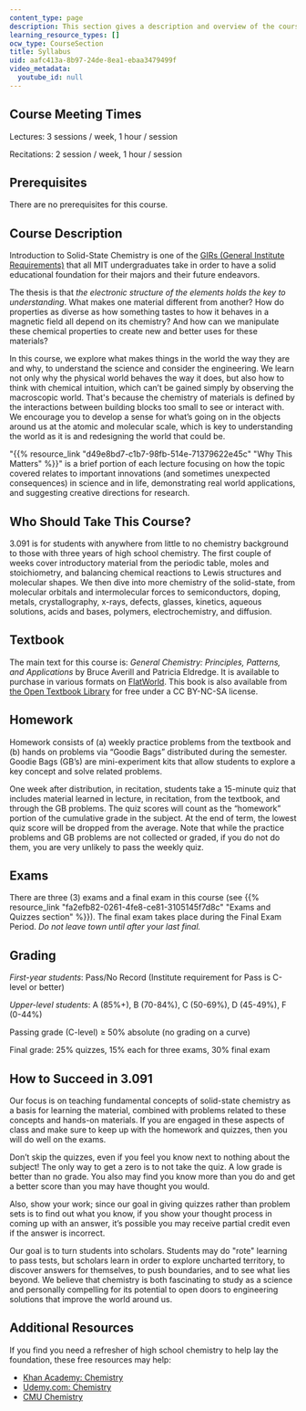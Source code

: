 ```yaml
---
content_type: page
description: This section gives a description and overview of the course requirements.
learning_resource_types: []
ocw_type: CourseSection
title: Syllabus
uid: aafc413a-8b97-24de-8ea1-ebaa3479499f
video_metadata:
  youtube_id: null
---
```


Course Meeting Times
--------------------

Lectures: 3 sessions / week, 1 hour / session

Recitations: 2 session / week, 1 hour / session

Prerequisites
-------------

There are no prerequisites for this course.

Course Description
------------------

Introduction to Solid-State Chemistry is one of the [GIRs (General Institute Requirements)](https://firstyear.mit.edu/academics-exploration/subjects-and-schedules) that all MIT undergraduates take in order to have a solid educational foundation for their majors and their future endeavors.

The thesis is that _the electronic structure of the elements holds the key to understanding_. What makes one material different from another? How do properties as diverse as how something tastes to how it behaves in a magnetic field all depend on its chemistry? And how can we manipulate these chemical properties to create new and better uses for these materials?

In this course, we explore what makes things in the world the way they are and why, to understand the science and consider the engineering. We learn not only why the physical world behaves the way it does, but also how to think with chemical intuition, which can’t be gained simply by observing the macroscopic world. That's because the chemistry of materials is defined by the interactions between building blocks too small to see or interact with. We encourage you to develop a sense for what’s going on in the objects around us at the atomic and molecular scale, which is key to understanding the world as it is and redesigning the world that could be.

"{{% resource_link "d49e8bd7-c1b7-98fb-514e-71379622e45c" "Why This Matters" %}}" is a brief portion of each lecture focusing on how the topic covered relates to important innovations (and sometimes unexpected consequences) in science and in life, demonstrating real world applications, and suggesting creative directions for research.

Who Should Take This Course?
----------------------------

3.091 is for students with anywhere from little to no chemistry background to those with three years of high school chemistry. The first couple of weeks cover introductory material from the periodic table, moles and stoichiometry, and balancing chemical reactions to Lewis structures and molecular shapes. We then dive into more chemistry of the solid-state, from molecular orbitals and intermolecular forces to semiconductors, doping, metals, crystallography, x-rays, defects, glasses, kinetics, aqueous solutions, acids and bases, polymers, electrochemistry, and diffusion.

Textbook
--------

The main text for this course is: _General Chemistry: Principles, Patterns, and Applications_ by Bruce Averill and Patricia Eldredge. It is available to purchase in various formats on [FlatWorld](https://students.flatworldknowledge.com/course/2586417). This book is also available from [the Open Textbook Library](https://open.umn.edu/opentextbooks/textbooks/general-chemistry-principles-patterns-and-applications) for free under a CC BY-NC-SA license.

Homework
--------

Homework consists of (a) weekly practice problems from the textbook and (b) hands on problems via “Goodie Bags” distributed during the semester. Goodie Bags (GB’s) are mini-experiment kits that allow students to explore a key concept and solve related problems.

One week after distribution, in recitation, students take a 15-minute quiz that includes material learned in lecture, in recitation, from the textbook, and through the GB problems. The quiz scores will count as the “homework” portion of the cumulative grade in the subject. At the end of term, the lowest quiz score will be dropped from the average. Note that while the practice problems and GB problems are not collected or graded, if you do not do them, you are very unlikely to pass the weekly quiz.

Exams
-----

There are three (3) exams and a final exam in this course (see {{% resource_link "fa2efb82-0261-4fe8-ce81-3105145f7d8c" "Exams and Quizzes section" %}}). The final exam takes place during the Final Exam Period. _Do not leave town until after your last final._

Grading
-------

_First-year students_: Pass/No Record (Institute requirement for Pass is C-level or better)

_Upper-level students_: A (85%+), B (70-84%), C (50-69%), D (45-49%), F (0-44%)

Passing grade (C-level) ≥ 50% absolute (no grading on a curve)

Final grade: 25% quizzes, 15% each for three exams, 30% final exam

How to Succeed in 3.091
-----------------------

Our focus is on teaching fundamental concepts of solid-state chemistry as a basis for learning the material, combined with problems related to these concepts and hands-on materials. If you are engaged in these aspects of class and make sure to keep up with the homework and quizzes, then you will do well on the exams.

Don’t skip the quizzes, even if you feel you know next to nothing about the subject! The only way to get a zero is to not take the quiz. A low grade is better than no grade. You also may find you know more than you do and get a better score than you may have thought you would.

Also, show your work; since our goal in giving quizzes rather than problem sets is to find out what you know, if you show your thought process in coming up with an answer, it’s possible you may receive partial credit even if the answer is incorrect.

Our goal is to turn students into scholars. Students may do "rote" learning to pass tests, but scholars learn in order to explore uncharted territory, to discover answers for themselves, to push boundaries, and to see what lies beyond. We believe that chemistry is both fascinating to study as a science and personally compelling for its potential to open doors to engineering solutions that improve the world around us.

Additional Resources
--------------------

If you find you need a refresher of high school chemistry to help lay the foundation, these free resources may help:

*   [Khan Academy: Chemistry](https://www.khanacademy.org/science/chemistry)
*   [Udemy.com: Chemistry](https://www.udemy.com/chemistry-1a-002-spring-2010/)
*   [CMU Chemistry](https://web.archive.org/web/20160601000000/http://oli.cmu.edu/courses/free-open/chemistry)